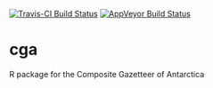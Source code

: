 [![Travis-CI Build Status](https://travis-ci.org/AustralianAntarcticDataCentre/cga.svg?branch=master)](https://travis-ci.org/AustralianAntarcticDataCentre/cga)
[![AppVeyor Build Status](https://ci.appveyor.com/api/projects/status/github/AustralianAntarcticDataCentre/cga?branch=master&svg=true)](https://ci.appveyor.com/project/AustralianAntarcticDataCentre/cga)
# cga
R package for the Composite Gazetteer of Antarctica
